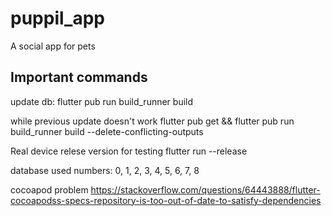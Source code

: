 # puppil_app

A social app for pets

## Important commands

update db:
flutter pub run build_runner build

while previous update doesn't work
flutter pub get && flutter pub run build_runner build --delete-conflicting-outputs

Real device relese version for testing
flutter run --release

database used numbers:
0, 1, 2, 3, 4, 5, 6, 7, 8

cocoapod problem
https://stackoverflow.com/questions/64443888/flutter-cocoapodss-specs-repository-is-too-out-of-date-to-satisfy-dependencies
